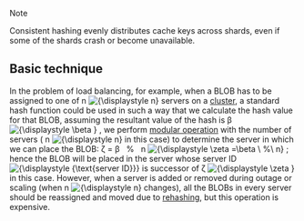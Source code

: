 > [!note]
> Consistent hashing evenly distributes cache keys across shards, even if some of the shards crash or become unavailable.

## Basic technique

In the problem of load balancing, for example, when a BLOB has to be assigned to one of n ![{\displaystyle n}](https://wikimedia.org/api/rest_v1/media/math/render/svg/a601995d55609f2d9f5e233e36fbe9ea26011b3b) servers on a [cluster](https://en.wikipedia.org/wiki/Computer_cluster "Computer cluster"), a standard hash function could be used in such a way that we calculate the hash value for that BLOB, assuming the resultant value of the hash is β ![{\displaystyle \beta }](https://wikimedia.org/api/rest_v1/media/math/render/svg/7ed48a5e36207156fb792fa79d29925d2f7901e8) , we perform [modular operation](https://en.wikipedia.org/wiki/Modular_arithmetic "Modular arithmetic") with the number of servers ( n ![{\displaystyle n}](https://wikimedia.org/api/rest_v1/media/math/render/svg/a601995d55609f2d9f5e233e36fbe9ea26011b3b) in this case) to determine the server in which we can place the BLOB: ζ = β   %   n ![{\displaystyle \zeta =\beta \ \%\ n}](https://wikimedia.org/api/rest_v1/media/math/render/svg/9f1cae2745f4fb66e1ffd65a724630475d5d7f39) ; hence the BLOB will be placed in the server whose server ID ![{\displaystyle {\text{server ID}}}](https://wikimedia.org/api/rest_v1/media/math/render/svg/1536bfe5827e3bd28f0c1cf3524d4078ca7ac62c) is successor of ζ ![{\displaystyle \zeta }](https://wikimedia.org/api/rest_v1/media/math/render/svg/d5c3916703cae7938143d38865f78f27faadd4ae) in this case. However, when a server is added or removed during outage or scaling (when n ![{\displaystyle n}](https://wikimedia.org/api/rest_v1/media/math/render/svg/a601995d55609f2d9f5e233e36fbe9ea26011b3b) changes), all the BLOBs in every server should be reassigned and moved due to [rehashing](https://en.wikipedia.org/wiki/Hash_table#Dynamic_resizing "Hash table"), but this operation is expensive.